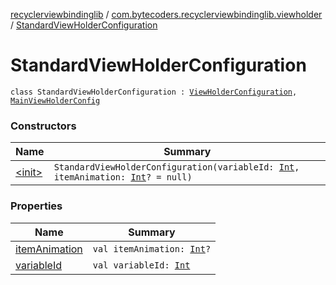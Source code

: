 [recyclerviewbindinglib](../../index.md) / [com.bytecoders.recyclerviewbindinglib.viewholder](../index.md) / [StandardViewHolderConfiguration](./index.md)

# StandardViewHolderConfiguration

`class StandardViewHolderConfiguration : `[`ViewHolderConfiguration`](../-view-holder-configuration.md)`, `[`MainViewHolderConfig`](../-main-view-holder-config/index.md)

### Constructors

| Name | Summary |
|---|---|
| [&lt;init&gt;](-init-.md) | `StandardViewHolderConfiguration(variableId: `[`Int`](https://kotlinlang.org/api/latest/jvm/stdlib/kotlin/-int/index.html)`, itemAnimation: `[`Int`](https://kotlinlang.org/api/latest/jvm/stdlib/kotlin/-int/index.html)`? = null)` |

### Properties

| Name | Summary |
|---|---|
| [itemAnimation](item-animation.md) | `val itemAnimation: `[`Int`](https://kotlinlang.org/api/latest/jvm/stdlib/kotlin/-int/index.html)`?` |
| [variableId](variable-id.md) | `val variableId: `[`Int`](https://kotlinlang.org/api/latest/jvm/stdlib/kotlin/-int/index.html) |
